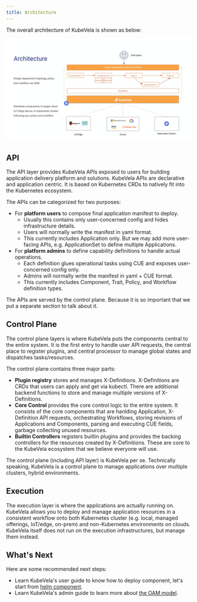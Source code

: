 ```yaml
---
title: Architecture
---
```


The overall architecture of KubeVela is shown as below:

![alt](../resources/system-arch.png)


## API

The API layer provides KubeVela APIs exposed to users for building application delivery platform and solutions.
KubeVela APIs are declarative and application centric.
It is based on Kubernetes CRDs to natively fit into the Kubernetes ecosystem.

The APIs can be categorized for two purposes:

- For **platform users** to compose final application manifest to deploy.
  - Usually this contains only user-concerned config and hides infrastructure details.
  - Users will normally write the manifest in yaml format.
  - This currently includes Application only. But we may add more user-facing APIs, e.g. ApplicationSet to define multiple Applications.
- For **platform admins** to define capability definitions to handle actual operations.
  - Each definition glues operational tasks using CUE and exposes user-concerned config only.
  - Admins will normally write the manifest in yaml + CUE format.
  - This currently includes Component, Trait, Policy, and Workflow definition types.

The APIs are served by the control plane.
Because it is so important that we put a separate section to talk about it.

## Control Plane

The control plane layers is where KubeVela puts the components central to the entire system.
It is the first entry to handle user API requests, the central place to register plugins,
and central processor to manage global states and dispatches tasks/resources.

The control plane contains three major parts:

- **Plugin registry** stores and manages X-Definitions.
  X-Definitions are CRDs that users can apply and get via kubectl.
  There are additional backend functions to store and manage multiple versions of X-Definitions.
- **Core Control** provides the core control logic to the entire system.
  It consists of the core components that are hanlding Application, X-Definition API requests,
  orchestrating Workflows, storing revisions of Applications and Components,
  parsing and executing CUE fields, garbage collecting unused resources.
- **Builtin Controllers** registers builtin plugins and provides the backing controllers for the resources
  created by X-Definitions. These are core to the KubeVela ecosystem that we believe everyone will use.

The control plane (including API layer) is KubeVela per se.
Technically speaking, KubeVela is a control plane to manage applications over multiple clusters, hybrid environments.

## Execution

The execution layer is where the applications are actually running on.
KubeVela allows you to deploy and manage application resources in a consistent workflow onto both
Kubernetes cluster (e.g. local, managed offerings, IoT/edge, on-prem)
and non-Kubernetes environments on clouds.
KubeVela itself does not run on the execution infrastructures, but manage them instead.

## What's Next

Here are some recommended next steps:

- Learn KubeVela's user guide to know how to deploy component, let's start from [helm component](../end-user/components/helm).
- Learn KubeVela's admin guide to learn more about [the OAM model](../platform-engineers/oam/oam-model).
